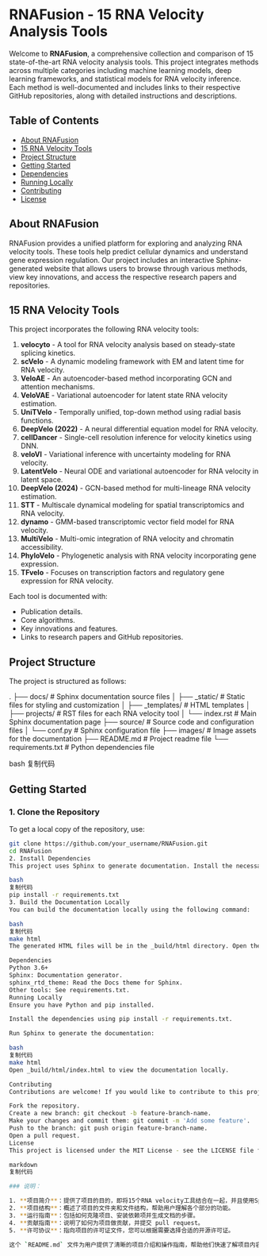 # RNAFusion - 15 RNA Velocity Analysis Tools

Welcome to **RNAFusion**, a comprehensive collection and comparison of 15 state-of-the-art RNA velocity analysis tools. This project integrates methods across multiple categories including machine learning models, deep learning frameworks, and statistical models for RNA velocity inference. Each method is well-documented and includes links to their respective GitHub repositories, along with detailed instructions and descriptions.

## Table of Contents
- [About RNAFusion](#about-rnafusion)
- [15 RNA Velocity Tools](#15-rna-velocity-tools)
- [Project Structure](#project-structure)
- [Getting Started](#getting-started)
- [Dependencies](#dependencies)
- [Running Locally](#running-locally)
- [Contributing](#contributing)
- [License](#license)

## About RNAFusion

RNAFusion provides a unified platform for exploring and analyzing RNA velocity tools. These tools help predict cellular dynamics and understand gene expression regulation. Our project includes an interactive Sphinx-generated website that allows users to browse through various methods, view key innovations, and access the respective research papers and repositories.

## 15 RNA Velocity Tools

This project incorporates the following RNA velocity tools:

1. **velocyto** - A tool for RNA velocity analysis based on steady-state splicing kinetics.
2. **scVelo** - A dynamic modeling framework with EM and latent time for RNA velocity.
3. **VeloAE** - An autoencoder-based method incorporating GCN and attention mechanisms.
4. **VeloVAE** - Variational autoencoder for latent state RNA velocity estimation.
5. **UniTVelo** - Temporally unified, top-down method using radial basis functions.
6. **DeepVelo (2022)** - A neural differential equation model for RNA velocity.
7. **cellDancer** - Single-cell resolution inference for velocity kinetics using DNN.
8. **veloVI** - Variational inference with uncertainty modeling for RNA velocity.
9. **LatentVelo** - Neural ODE and variational autoencoder for RNA velocity in latent space.
10. **DeepVelo (2024)** - GCN-based method for multi-lineage RNA velocity estimation.
11. **STT** - Multiscale dynamical modeling for spatial transcriptomics and RNA velocity.
12. **dynamo** - GMM-based transcriptomic vector field model for RNA velocity.
13. **MultiVelo** - Multi-omic integration of RNA velocity and chromatin accessibility.
14. **PhyloVelo** - Phylogenetic analysis with RNA velocity incorporating gene expression.
15. **TFvelo** - Focuses on transcription factors and regulatory gene expression for RNA velocity.

Each tool is documented with:
- Publication details.
- Core algorithms.
- Key innovations and features.
- Links to research papers and GitHub repositories.

## Project Structure

The project is structured as follows:

. ├── docs/ # Sphinx documentation source files │ ├── _static/ # Static files for styling and customization │ ├── _templates/ # HTML templates │ ├── projects/ # RST files for each RNA velocity tool │ └── index.rst # Main Sphinx documentation page ├── source/ # Source code and configuration files │ └── conf.py # Sphinx configuration file ├── images/ # Image assets for the documentation ├── README.md # Project readme file └── requirements.txt # Python dependencies file

bash
复制代码

## Getting Started

### 1. Clone the Repository

To get a local copy of the repository, use:

```bash
git clone https://github.com/your_username/RNAFusion.git
cd RNAFusion
2. Install Dependencies
This project uses Sphinx to generate documentation. Install the necessary dependencies using:

bash
复制代码
pip install -r requirements.txt
3. Build the Documentation Locally
You can build the documentation locally using the following command:

bash
复制代码
make html
The generated HTML files will be in the _build/html directory. Open the index.html file in a browser to view the project documentation.

Dependencies
Python 3.6+
Sphinx: Documentation generator.
sphinx_rtd_theme: Read the Docs theme for Sphinx.
Other tools: See requirements.txt.
Running Locally
Ensure you have Python and pip installed.

Install the dependencies using pip install -r requirements.txt.

Run Sphinx to generate the documentation:

bash
复制代码
make html
Open _build/html/index.html to view the documentation locally.

Contributing
Contributions are welcome! If you would like to contribute to this project, please follow these steps:

Fork the repository.
Create a new branch: git checkout -b feature-branch-name.
Make your changes and commit them: git commit -m 'Add some feature'.
Push to the branch: git push origin feature-branch-name.
Open a pull request.
License
This project is licensed under the MIT License - see the LICENSE file for details.

markdown
复制代码

### 说明：

1. **项目简介**：提供了项目的目的，即将15个RNA velocity工具结合在一起，并且使用Sphinx生成项目文档。
2. **项目结构**：概述了项目的文件夹和文件结构，帮助用户理解各个部分的功能。
3. **运行指南**：包括如何克隆项目、安装依赖项并生成文档的步骤。
4. **贡献指南**：说明了如何为项目做贡献，并提交 pull request。
5. **许可协议**：指向项目的许可证文件，您可以根据需要选择合适的开源许可证。

这个 `README.md` 文件为用户提供了清晰的项目介绍和操作指南，帮助他们快速了解项目内容并在本地运行

